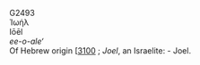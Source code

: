G2493  
Ἰωήλ  
Iōēl  
*ee-o-ale‘*  
Of Hebrew origin \[[3100](h3100) ; *Joel*, an Israelite: - Joel.  

